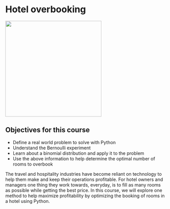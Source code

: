 # Hotel overbooking

<img src="https://learn-co-curriculum.github.io/dsc-overbooking-try-experience/front-desk-pixel.jpg" width="300" >

## Objectives for this course

- Define a real world problem to solve with Python
- Understand the Bernoulli experiment
- Learn about a binomial distribution and apply it to the problem
- Use the above information to help determine the optimal number of rooms to overbook


The travel and hospitality industries have become reliant on technology to help them make and keep their operations profitable.  For hotel owners and managers one thing they work towards, everyday, is to fill as many rooms as possible while getting the best price.  In this course, we will explore one method to help maximize profitability by optimizing the booking of rooms in a hotel using Python.